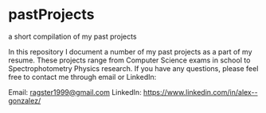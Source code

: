 # pastProjects
a short compilation of my past projects

In this repository I document a number of my past projects as a part of my resume. 
These projects range from Computer Science exams in school to Spectrophotometry Physics research.
If you have any questions, please feel free to contact me through email or LinkedIn: 

Email: ragster1999@gmail.com 
LinkedIn: https://www.linkedin.com/in/alex--gonzalez/
